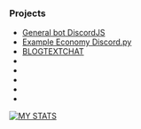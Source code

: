 ### Projects 
- [General bot DiscordJS](https://github.com/Jannnn1235/NewbieDiscordBot)
- [Example Economy Discord.py](https://github.com/Jannnn1235/EconomyDiscord.py)
- [BLOGTEXTCHAT](http://mytestproject.tsgintertrade.com)
-
-
-
-
-



[![MY STATS](https://github-readme-stats.vercel.app/api/top-langs/?username=jannnn1235&layout=compact&langs_count=10&hide_border=true&custom_title=Languages&bg_color=00000000)](https://github.com/Jannnn1235)





